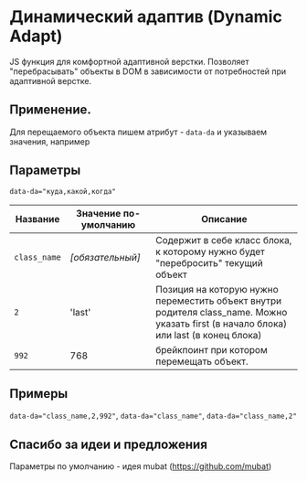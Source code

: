 # Динамический адаптив (Dynamic Adapt)
JS функция для комфортной адаптивной верстки. Позволяет "перебрасывать" объекты в DOM в зависимости от потребностей при адаптивной верстке.

## Применение.
Для перещаемого объекта пишем атрибут - `data-da` и указываем значения, например 

## Параметры

`data-da="куда,какой,когда"`

Название | Значение по-умолчанию | Описание
------------- | ------------- | ------------- 
`class_name` | _\[обязательный\]_ | Содержит в себе класс блока, к которому нужно будет "перебросить" текущий объект
`2` | 'last' | Позиция на которую нужно переместить объект внутри родителя class_name. Можно указать first (в начало блока) или last (в конец блока)
`992` | 768 | брейкпоинт при котором перемещать объект.

## Примеры

`data-da="class_name,2,992"`, `data-da="class_name"`, `data-da="class_name,2"`


## Спасибо за идеи и предложения

Параметры по умолчанию - идея mubat (https://github.com/mubat)
